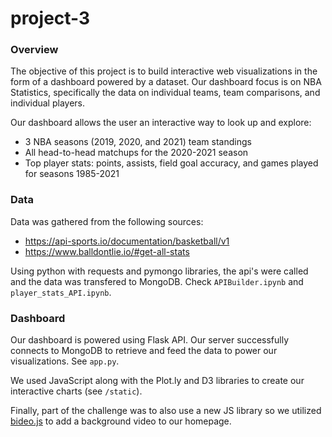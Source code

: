 # project-3
### Overview
The objective of this project is to build interactive web visualizations in the form of a dashboard powered by a dataset. Our dashboard focus is on NBA Statistics, specifically the data on individual teams, team comparisons, and individual players.

Our dashboard allows the user an interactive way to look up and explore:
- 3 NBA seasons (2019, 2020, and 2021) team standings
- All head-to-head matchups for the 2020-2021 season
- Top player stats: points, assists, field goal accuracy, and games played for seasons 1985-2021

### Data
Data was gathered from the following sources:
- https://api-sports.io/documentation/basketball/v1 
- https://www.balldontlie.io/#get-all-stats

Using python with requests and pymongo libraries, the api's were called and the data was transfered to MongoDB. Check `APIBuilder.ipynb` and `player_stats_API.ipynb`.

### Dashboard
Our dashboard is powered using Flask API. Our server successfully connects to MongoDB to retrieve and feed the data to power our visualizations. See `app.py`.

We used JavaScript along with the Plot.ly and D3 libraries to create our interactive charts (see `/static`). 

Finally, part of the challenge was to also use a new JS library so we utilized [bideo.js](https://github.com/rishabhp/bideo.js) to add a background video to our homepage. 
